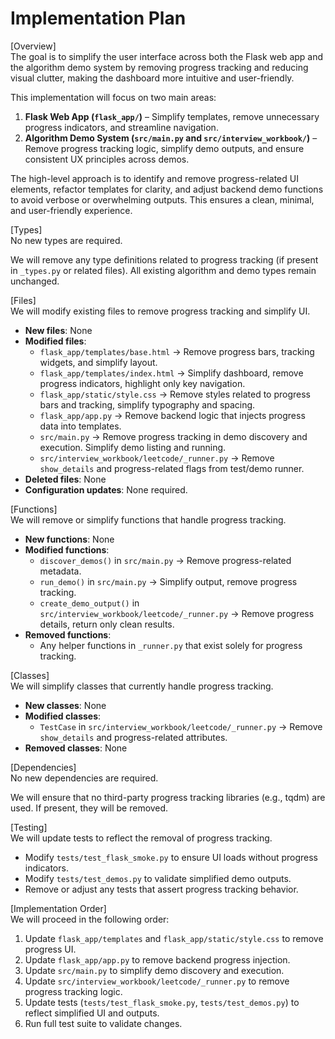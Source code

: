 # Implementation Plan

[Overview]  
The goal is to simplify the user interface across both the Flask web app and the algorithm demo system by removing progress tracking and reducing visual clutter, making the dashboard more intuitive and user-friendly.

This implementation will focus on two main areas:  
1. **Flask Web App (`flask_app/`)** – Simplify templates, remove unnecessary progress indicators, and streamline navigation.  
2. **Algorithm Demo System (`src/main.py` and `src/interview_workbook/`)** – Remove progress tracking logic, simplify demo outputs, and ensure consistent UX principles across demos.  

The high-level approach is to identify and remove progress-related UI elements, refactor templates for clarity, and adjust backend demo functions to avoid verbose or overwhelming outputs. This ensures a clean, minimal, and user-friendly experience.

[Types]  
No new types are required.

We will remove any type definitions related to progress tracking (if present in `_types.py` or related files). All existing algorithm and demo types remain unchanged.

[Files]  
We will modify existing files to remove progress tracking and simplify UI.

- **New files**: None  
- **Modified files**:  
  - `flask_app/templates/base.html` → Remove progress bars, tracking widgets, and simplify layout.  
  - `flask_app/templates/index.html` → Simplify dashboard, remove progress indicators, highlight only key navigation.  
  - `flask_app/static/style.css` → Remove styles related to progress bars and tracking, simplify typography and spacing.  
  - `flask_app/app.py` → Remove backend logic that injects progress data into templates.  
  - `src/main.py` → Remove progress tracking in demo discovery and execution. Simplify demo listing and running.  
  - `src/interview_workbook/leetcode/_runner.py` → Remove `show_details` and progress-related flags from test/demo runner.  
- **Deleted files**: None  
- **Configuration updates**: None required.

[Functions]  
We will remove or simplify functions that handle progress tracking.

- **New functions**: None  
- **Modified functions**:  
  - `discover_demos()` in `src/main.py` → Remove progress-related metadata.  
  - `run_demo()` in `src/main.py` → Simplify output, remove progress tracking.  
  - `create_demo_output()` in `src/interview_workbook/leetcode/_runner.py` → Remove progress details, return only clean results.  
- **Removed functions**:  
  - Any helper functions in `_runner.py` that exist solely for progress tracking.

[Classes]  
We will simplify classes that currently handle progress tracking.

- **New classes**: None  
- **Modified classes**:  
  - `TestCase` in `src/interview_workbook/leetcode/_runner.py` → Remove `show_details` and progress-related attributes.  
- **Removed classes**: None

[Dependencies]  
No new dependencies are required.

We will ensure that no third-party progress tracking libraries (e.g., tqdm) are used. If present, they will be removed.

[Testing]  
We will update tests to reflect the removal of progress tracking.

- Modify `tests/test_flask_smoke.py` to ensure UI loads without progress indicators.  
- Modify `tests/test_demos.py` to validate simplified demo outputs.  
- Remove or adjust any tests that assert progress tracking behavior.  

[Implementation Order]  
We will proceed in the following order:

1. Update `flask_app/templates` and `flask_app/static/style.css` to remove progress UI.  
2. Update `flask_app/app.py` to remove backend progress injection.  
3. Update `src/main.py` to simplify demo discovery and execution.  
4. Update `src/interview_workbook/leetcode/_runner.py` to remove progress tracking logic.  
5. Update tests (`tests/test_flask_smoke.py`, `tests/test_demos.py`) to reflect simplified UI and outputs.  
6. Run full test suite to validate changes.
